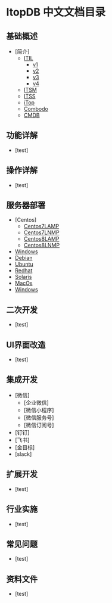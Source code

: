 # ItopDB 中文文档目录



## 基础概述 <a id="base"></a>

- [简介]
  - [ITIL](install/centos/lnmp.md)
    - [v1](install/centos/lnmp.md)
    - [v2](install/centos/lnmp.md)
    - [v3](install/centos/lnmp.md)
    - [v4](install/centos/lnmp.md)
  - [ITSM](install/centos/lnmp.md)
  - [ITSS](install/centos/lnmp.md)
  - [iTop](install/centos/lnmp.md)
  - [Combodo](install/centos/lnmp.md)
  - [CMDB](install/centos/lnmp.md)


## 功能详解 <a id="base1"></a>
- [test]

## 操作详解 <a id="base2"></a>
- [test]

## 服务器部署  <a id="install"></a>

- [Centos]
   - [Centos7LAMP](install/centos/lamp.md)
   - [Centos7LNMP](install/centos/lnmp.md)
   - [Centos8LAMP](install/centos/lamp.md)
   - [Centos8LNMP](install/centos/lnmp.md)
- [Windows](install/centos/lamp.md)
- [Debian](install/centos/lamp.md)
- [Ubuntu](install/centos/lamp.md)
- [Redhat](install/centos/lamp.md)
- [Solaris](install/centos/lamp.md)
- [MacOs](install/centos/lamp.md)
- [Windows](install/centos/lamp.md)



## 二次开发  <a id="base4"></a>
- [test]

## UI界面改造  <a id="base5"></a>
- [test]

## 集成开发  <a id="base6"></a>
- [微信]
  - [企业微信]
  - [微信小程序]
  - [微信服务号]
  - [微信订阅号]
- [钉钉]
- [飞书]
- [金目标]
- [slack]

## 扩展开发  <a id="base7"></a>
- [test]

## 行业实施 <a id="base8"></a>
- [test]

## 常见问题  <a id="base9"></a>
- [test]

## 资料文件  <a id="base10"></a>
- [test]
